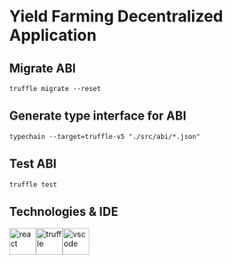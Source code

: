 # Yield Farming Decentralized Application

## Migrate ABI
```
truffle migrate --reset
```

## Generate type interface for ABI
```
typechain --target=truffle-v5 "./src/abi/*.json"
```

## Test ABI
```
truffle test
```

## Technologies & IDE
<div>
    <img style="float: left" src="https://upload.wikimedia.org/wikipedia/commons/a/a7/React-icon.svg" height="48" alt="react">
    <img style="float: left" src="https://trufflesuite.com/assets/logo.png" height="48" alt="truffle"> &nbsp;&nbsp;&nbsp;
    <img style="float: left" src="https://code.visualstudio.com/assets/updates/1_35/logo-stable.png" height="48" alt="vscode">
</div>
